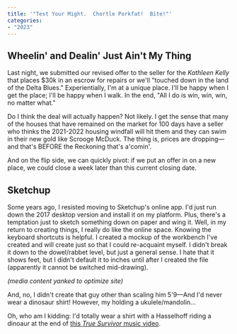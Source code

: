 ```yaml
---
title: '"Test Your Might.  Chortle Porkfat!  Bite!"'
categories:
- "2023"
---
```


## Wheelin' and Dealin' Just Ain't My Thing

Last night, we submitted our revised offer to the seller for the *Kathleen Kelly* that places $30k in an escrow for repairs or we'll "touched down in the land of the Delta Blues."  Experientially, I'm at a unique place.  I'll be happy when I get the place; I'll be happy when I walk.  In the end, "All I do is win, win, win, no matter what."

Do I think the deal will actually happen?  Not likely.  I get the sense that many of the houses that have remained on the market for 100 days have a seller who thinks the 2021-2022 housing windfall will hit them and they can swim in their new gold like Scrooge McDuck.  The thing is, prices are dropping—and that's BEFORE the Reckoning that's a'comin'.  

And on the flip side, we can quickly pivot: if we put an offer in on a new place, we could close a week later than this current closing date.

## Sketchup

Some years ago, I resisted moving to Sketchup's online app.  I'd just run down the 2017 desktop version and install it on my platform.  Plus, there's a temptation just to sketch something down on paper and wing it.  Well, in my return to creating things, I really do like the online space.  Knowing the keyboard shortcuts is helpful.  I created a mockup of the workbench I've created and will create just so that I could re-acquaint myself.  I didn't break it down to the dowel/rabbet level, but just a general sense.  I hate that it shows feet, but I didn't default it to inches until after I created the file (apparently it cannot be switched mid-drawing).

*(media content yanked to optimize site)*


And, no, I didn't create that guy other than scaling him 5'9—And I'd never wear a dinosaur shirt!  However, my holding a ukulele/mandolin...

Oh, who am I kidding: I'd totally wear a shirt with a Hasselhoff riding a dinoaur at the end of [this *True Survivor* music video](https://www.youtube.com/watch?v=ZTidn2dBYbY).